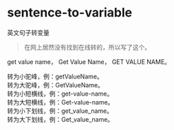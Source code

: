 # sentence-to-variable

英文句子转变量

> 在网上居然没有找到在线转的，所以写了这个。

get value name，
Get Value Name，
GET VALUE NAME。

转为小驼峰，例：getValueName。<br />
转为大驼峰，例：GetValueName。<br />
转为小短横线，例：get-value-name。<br />
转为大短横线，例：Get-value-name。<br />
转为小下划线，例：get_value_name。<br />
转为大下划线，例：Get_value_name。<br />
